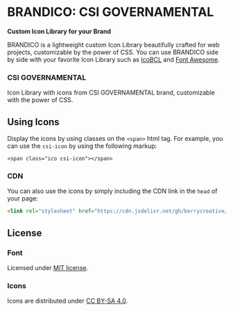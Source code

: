 # BRANDICO: CSI GOVERNAMENTAL

**Custom Icon Library for your Brand**

BRANDICO is a lightweight custom Icon Library beautifully crafted for web projects, customizable by the power of CSS. You can use BRANDICO side by side with your favorite Icon Library such as [IcoBCL](https://bcl.social/icobcl) and [Font Awesome](https://fontawesome.com/).

### CSI GOVERNAMENTAL

Icon Library with icons from CSI GOVERNAMENTAL brand, customizable with the power of CSS.

## Using Icons

Display the icons by using classes on the ```<span>``` html tag. For example, you can use the ```csi-icon``` by using the following markup:

```<span class="ico csi-icon"></span>```

### CDN 
You can also use the icons by simply including the CDN link in the ```head``` of your page:

```html 
<link rel="stylesheet" href="https://cdn.jsdelivr.net/gh/berrycreative/brandico@main/brandico-csi/brandico-csi.css"> 
```

## License

### Font

Licensed under [MIT license](http://opensource.org/licenses/mit-license.html).

### Icons

Icons are distributed under [CC BY-SA 4.0](https://creativecommons.org/licenses/by-sa/4.0/).
